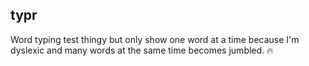 ## typr

Word typing test thingy but only show one word at a time because I'm dyslexic
and many words at the same time becomes jumbled. 🔥
